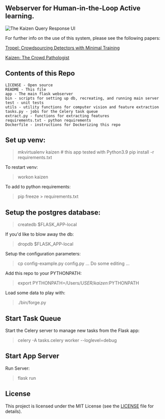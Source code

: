 ## Webserver for Human-in-the-Loop Active learning.
![The Kaizen Query Response UI](https://raw.githubusercontent.com/genp/kaizen/main/app/static/images/query_page.png)

For further info on the use of this system, please see the following papers:

[Tropel: Crowdsourcing Detectors with Minimal Training](http://cs.brown.edu/~gmpatter/pub_papers/patterson_hcomp2015.pdf)

[Kaizen: The Crowd Pathologist](http://cs.brown.edu/people/gmpatter/groupsight/kaizen.pdf)

## Contents of this Repo

    LICENSE - Open source
    README - This file
    app - The main flask webserver
    bin - scripts for setting up db, recreating, and running main server
    test - unit tests
    utils - utility functions for computer vision and feature extraction
    tasks.py - jobs for the Celery task queue
    extract.py - functions for extracting features
    requirements.txt - python requirements
    Dockerfile - instructions for Dockerizing this repo

## Set up venv:
> mkvirtualenv kaizen # this app tested with Python3.9
> pip install -r requirements.txt

To restart venv:
> workon kaizen

To add to python requirements:
> pip freeze > requirements.txt

## Setup the postgres database:
> createdb $FLASK_APP-local

If you'd like to blow away the db:
> dropdb $FLASK_APP-local

Setup the configuration parameters:
>cp config-example.py config.py
... Do some editing ...

Add this repo to your PYTHONPATH:
>export PYTHONPATH=/Users/$USER/kaizen:$PYTHONPATH

Load some data to play with:
> ./bin/forge.py

## Start Task Queue
Start the Celery server to manage new tasks from the Flask app:
>  celery -A tasks.celery worker --loglevel=debug

## Start App Server
Run Server:
> flask run

## License

This project is licensed under the MIT License (see the
[LICENSE](LICENSE) file for details).
